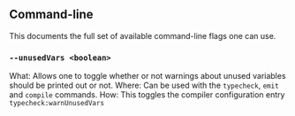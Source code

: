 ## Command-line

This documents the full set of available command-line flags one can use.

### `--unusedVars <boolean>`

What: Allows one to toggle whether or not warnings about unused
variables should be printed out or not. Where: Can be used with the
`typecheck`, `emit` and `compile` commands. How: This toggles the
compiler configuration entry `typecheck:warnUnusedVars`
